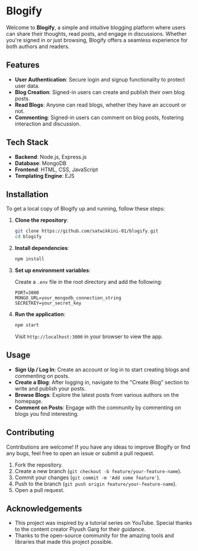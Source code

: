 # Blogify

Welcome to **Blogify**, a simple and intuitive blogging platform where users can share their thoughts, read posts, and engage in discussions. Whether you're signed in or just browsing, Blogify offers a seamless experience for both authors and readers.

## Features

- **User Authentication**: Secure login and signup functionality to protect user data.
- **Blog Creation**: Signed-in users can create and publish their own blog posts.
- **Read Blogs**: Anyone can read blogs, whether they have an account or not.
- **Commenting**: Signed-in users can comment on blog posts, fostering interaction and discussion.

## Tech Stack

- **Backend**: Node.js, Express.js
- **Database**: MongoDB
- **Frontend**: HTML, CSS, JavaScript
- **Templating Engine**: EJS

## Installation

To get a local copy of Blogify up and running, follow these steps:

1. **Clone the repository**:
    ```bash
    git clone https://github.com/satwikkini-01/blogify.git
    cd blogify
    ```

2. **Install dependencies**:
    ```bash
    npm install
    ```

3. **Set up environment variables**:

   Create a `.env` file in the root directory and add the following:
    ```plaintext
    PORT=3000
    MONGO_URL=your_mongodb_connection_string
    SECRETKEY=your_secret_key
    ```

4. **Run the application**:
    ```bash
    npm start
    ```

   Visit `http://localhost:3000` in your browser to view the app.

## Usage

- **Sign Up / Log In**: Create an account or log in to start creating blogs and commenting on posts.
- **Create a Blog**: After logging in, navigate to the "Create Blog" section to write and publish your posts.
- **Browse Blogs**: Explore the latest posts from various authors on the homepage.
- **Comment on Posts**: Engage with the community by commenting on blogs you find interesting.

## Contributing

Contributions are welcome! If you have any ideas to improve Blogify or find any bugs, feel free to open an issue or submit a pull request.

1. Fork the repository.
2. Create a new branch (`git checkout -b feature/your-feature-name`).
3. Commit your changes (`git commit -m 'Add some feature'`).
4. Push to the branch (`git push origin feature/your-feature-name`).
5. Open a pull request.


## Acknowledgements

- This project was inspired by a tutorial series on YouTube. Special thanks to the content creator Piyush Garg for their guidance.
- Thanks to the open-source community for the amazing tools and libraries that made this project possible.
